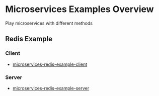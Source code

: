 # Microservices Examples Overview
Play microservices with different methods

## Redis Example

### Client
- [microservices-redis-example-client](https://github.com/IsaacOrzDev/microservices-redis-example-client)

### Server
- [microservices-redis-example-server](https://github.com/IsaacOrzDev/microservices-redis-example-server)
